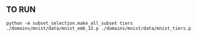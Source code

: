## TO RUN

    python -m subset_selection.make_all_subset tiers ./domains/mnist/data/mnist_emb_32.p ./domains/mnist/data/mnist_tiers.p

